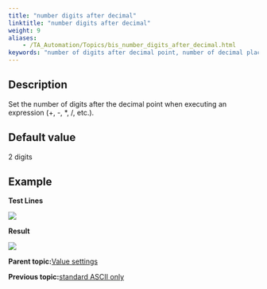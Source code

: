 ```yaml
--- 
title: "number digits after decimal"
linktitle: "number digits after decimal"
weight: 9
aliases: 
    - /TA_Automation/Topics/bis_number_digits_after_decimal.html
keywords: "number of digits after decimal point, number of decimal places, specify number of digits after decimal point, set decimal precision, specify decimal precision"
---
```


## Description

Set the number of digits after the decimal point when executing an expression \(+, -, \*, /, etc.\).

## Default value

2 digits

## Example

**Test Lines**

![](/images//Images/bis_number_digits_after_decimal_pgm.png)

**Result**

![](/images//Images/bis_number_digits_after_decimal_res.png)

**Parent topic:**[Value settings](/TA_Automation/Topics/bis_value.html)

**Previous topic:**[standard ASCII only](/TA_Automation/Topics/bis_standard_ASCII_only.html)

